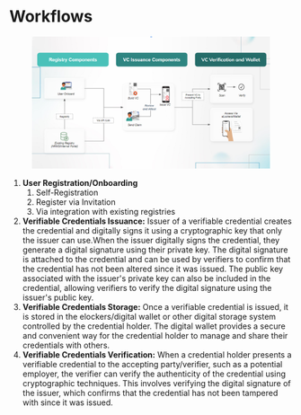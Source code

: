 # Workflows

<figure><img src="../../.gitbook/assets/image (4) (3).png" alt=""><figcaption></figcaption></figure>

1. **User Registration/Onboarding**
   1. Self-Registration
   2. Register via Invitation
   3. Via integration with existing registries
2. **Verifiable Credentials Issuance:** Issuer of a verifiable credential creates the credential and digitally signs it using a cryptographic key that only the issuer can use.When the issuer digitally signs the credential, they generate a digital signature using their private key. The digital signature is attached to the credential and can be used by verifiers to confirm that the credential has not been altered since it was issued. The public key associated with the issuer's private key can also be included in the credential, allowing verifiers to verify the digital signature using the issuer's public key.
3. **Verifiable Credentials Storage:** Once a verifiable credential is issued, it is stored in the elockers/digital wallet or other digital storage system controlled by the credential holder. The digital wallet provides a secure and convenient way for the credential holder to manage and share their credentials with others.
4. **Verifiable Credentials Verification:** When a credential holder presents a verifiable credential to the accepting party/verifier, such as a potential employer, the verifier can verify the authenticity of the credential using cryptographic techniques. This involves verifying the digital signature of the issuer, which confirms that the credential has not been tampered with since it was issued.&#x20;
